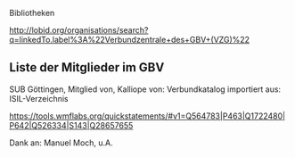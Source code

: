 
Bibliotheken

http://lobid.org/organisations/search?q=linkedTo.label%3A%22Verbundzentrale+des+GBV+(VZG)%22


Liste der Mitglieder im GBV
---------------------------

SUB Göttingen, 
Mitglied von,
Kalliope
von: Verbundkatalog
importiert aus: ISIL-Verzeichnis

https://tools.wmflabs.org/quickstatements/#v1=Q564783|P463|Q1722480|P642|Q526334|S143|Q28657655



Dank an: Manuel Moch, u.A.
